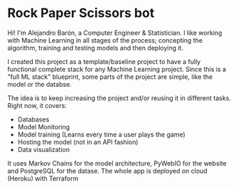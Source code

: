 # Rock Paper Scissors bot

Hi! I'm Alejandro Barón, a Computer Engineer & Statistician. I like working with Machine Learning in all stages of the process; concepting the algorithm, training and testing models and then deploying it.

I created this project as a template/baseline project to have a fully functional complete stack for any Machine Learning project. Since this is a "full ML stack" blueprint, some parts of the project are simple, like the model or the databse.

The idea is to keep increasing the project and/or reusing it in different tasks. Right now, it covers:

- Databases
- Model Monitoring
- Model training (Learns every time a user plays the game)
- Hosting the model (not in an API fashion)
- Data visualization

It uses Markov Chains for the model architecture, PyWebIO for the website and PostgreSQL for the datase. The whole app is deployed on cloud (Heroku) with Terraform 
